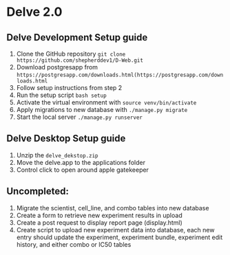 # Delve 2.0
## Delve Development Setup guide

1. Clone the GitHub repository `git clone https://github.com/shepherddev1/D-Web.git` 
2. Download postgresapp from `https://postgresapp.com/downloads.html(https://postgresapp.com/downloads.html`
3. Follow setup instructions from step 2
4. Run the setup script `bash setup`
5. Activate the virtual environment with `source venv/bin/activate`
6. Apply migrations to new database with `./manage.py migrate`
7. Start the local server `./manage.py runserver`

## Delve Desktop Setup guide
1. Unzip the `delve_dekstop.zip`
2. Move the delve.app to the applications folder
3. Control click to open around apple gatekeeper

## Uncompleted: 
1. Migrate the scientist, cell_line, and combo tables into new database
2.  Create a form to retrieve new experiment results in upload
3. Create a post request to display report page (display.html)
4. Create script to upload new experiment data into database, each new entry should update the experiment, experiment bundle, experiment edit history, and either combo or IC50 tables
